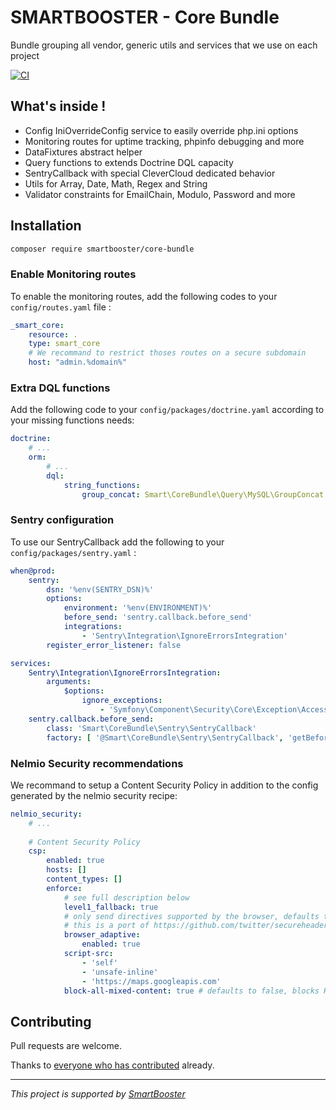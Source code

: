 # SMARTBOOSTER - Core Bundle

Bundle grouping all vendor, generic utils and services that we use on each project

[![CI](https://github.com/smartbooster/core-bundle/actions/workflows/ci.yml/badge.svg)](https://github.com/smartbooster/core-bundle/actions/workflows/ci.yml)

## What's inside !

- Config IniOverrideConfig service to easily override php.ini options 
- Monitoring routes for uptime tracking, phpinfo debugging and more
- DataFixtures abstract helper
- Query functions to extends Doctrine DQL capacity
- SentryCallback with special CleverCloud dedicated behavior
- Utils for Array, Date, Math, Regex and String
- Validator constraints for EmailChain, Modulo, Password and more

## Installation

```bash
composer require smartbooster/core-bundle
```

### Enable Monitoring routes

To enable the monitoring routes, add the following codes to your `config/routes.yaml` file :

```yaml
_smart_core:
    resource: .
    type: smart_core
    # We recommand to restrict thoses routes on a secure subdomain 
    host: "admin.%domain%"
```

### Extra DQL functions

Add the following code to your `config/packages/doctrine.yaml` according to your missing functions needs:

```yaml
doctrine:
    # ...
    orm:
        # ...
        dql:
            string_functions:
                group_concat: Smart\CoreBundle\Query\MySQL\GroupConcat
```

### Sentry configuration

To use our SentryCallback add the following to your `config/packages/sentry.yaml` :

```yaml
when@prod:
    sentry:
        dsn: '%env(SENTRY_DSN)%'
        options:
            environment: '%env(ENVIRONMENT)%'
            before_send: 'sentry.callback.before_send'
            integrations:
                - 'Sentry\Integration\IgnoreErrorsIntegration'
        register_error_listener: false

services:
    Sentry\Integration\IgnoreErrorsIntegration:
        arguments:
            $options:
                ignore_exceptions:
                    - 'Symfony\Component\Security\Core\Exception\AccessDeniedException'
    sentry.callback.before_send:
        class: 'Smart\CoreBundle\Sentry\SentryCallback'
        factory: [ '@Smart\CoreBundle\Sentry\SentryCallback', 'getBeforeSend' ]
```

### Nelmio Security recommendations

We recommand to setup a Content Security Policy in addition to the config generated by the nelmio security recipe:

```yaml
nelmio_security:
    # ...
    
    # Content Security Policy
    csp:
        enabled: true
        hosts: []
        content_types: []
        enforce:
            # see full description below
            level1_fallback: true
            # only send directives supported by the browser, defaults to false
            # this is a port of https://github.com/twitter/secureheaders/blob/83a564a235c8be1a8a3901373dbc769da32f6ed7/lib/secure_headers/headers/policy_management.rb#L97
            browser_adaptive:
                enabled: true
            script-src:
                - 'self'
                - 'unsafe-inline'
                - 'https://maps.googleapis.com'
            block-all-mixed-content: true # defaults to false, blocks HTTP content over HTTPS transport
```

## Contributing

Pull requests are welcome.

Thanks to [everyone who has contributed](https://github.com/smartbooster/core-bundle/contributors) already.

---

*This project is supported by [SmartBooster](https://www.smartbooster.io)*
